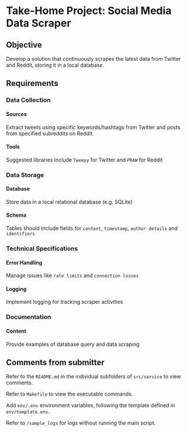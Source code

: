 # Take-Home Project: Social Media Data Scraper

## Objective

Develop a solution that continuously scrapes the latest data from Twitter and Reddit, storing it in a local database.

## Requirements

### Data Collection

#### Sources

Extract tweets using specific keywords/hashtags from Twitter and posts from specified subreddits on Reddit.

#### Tools

Suggested libraries include `Tweepy` for Twitter and `PRAW` for Reddit

### Data Storage

#### Database

Store data in a local relational database (e.g. SQLite)

#### Schema

Tables should include fields for `content`, `timestamp`, `author details` and `identifiers`

### Technical Specifications

#### Error Handling

Manage issues like `rate limits` and `connection losses`

#### Logging

Implement logging for tracking scraper activities

### Documentation

#### Content

Provide examples of database query and data scraping

## Comments from submitter

Refer to the `README.md` in the individual subfolders of `src/service` to view comments.

Refer to `Makefile` to view the executable commands.

Add `env/.env` environment variables, following the template defined in `env/template.env`.

Refer to `/sample_logs` for logs without running the main script.
